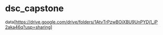 # dsc_capstone
data[https://drive.google.com/drive/folders/1AtvTrPzwBOiXBU9UnPYDj1_iP2aka46q?usp=sharing]
